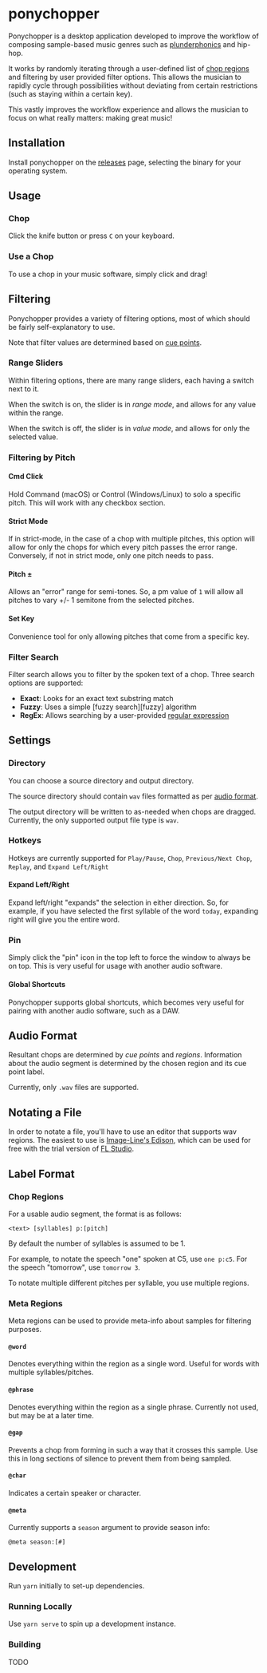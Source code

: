 # ponychopper

Ponychopper is a desktop application developed to improve the workflow of composing sample-based music genres such as [plunderphonics][plunderphonics] and hip-hop.

It works by randomly iterating through a user-defined list of [chop regions](#notating-a-file) and filtering by user provided filter options. This allows the musician to rapidly cycle through possibilities without deviating from certain restrictions (such as staying within a certain key).

This vastly improves the workflow experience and allows the musician to focus on what really matters: making great music!

[plunderphonics]: https://en.wikipedia.org/wiki/Plunderphonics

## Installation

Install ponychopper on the [releases][releases] page, selecting the binary for your operating system.

[releases]: https://github.com/mxsdev/ponychopper/releases

## Usage

### Chop

Click the knife button or press `C` on your keyboard.

### Use a Chop

To use a chop in your music software, simply click and drag!

## Filtering

Ponychopper provides a variety of filtering options, most of which should be fairly self-explanatory to use.

Note that filter values are determined based on [cue points](#audio-format).

### Range Sliders

Within filtering options, there are many range sliders, each having a switch next to it.

When the switch is on, the slider is in *range mode*, and allows for any value within the range.

When the switch is off, the slider is in *value mode*, and allows for only the selected value.

### Filtering by Pitch

#### Cmd Click

Hold Command (macOS) or Control (Windows/Linux) to solo a specific pitch. This will work with any checkbox section.

#### Strict Mode

If in strict-mode, in the case of a chop with multiple pitches, this option will allow for only the chops for which every pitch passes the error range. Conversely, if not in strict mode, only one pitch needs to pass.

#### Pitch ±

Allows an "error" range for semi-tones. So, a pm value of `1` will allow all pitches to vary +/- 1 semitone from the selected pitches.

#### Set Key

Convenience tool for only allowing pitches that come from a specific key.

### Filter Search

Filter search allows you to filter by the spoken text of a chop. Three search options are supported:

* **Exact**: Looks for an exact text substring match
* **Fuzzy**: Uses a simple [fuzzy search][fuzzy] algorithm
* **RegEx**: Allows searching by a user-provided [regular expression][regexp]

[regexp]: https://en.wikipedia.org/wiki/Regular_expression

## Settings

### Directory

You can choose a source directory and output directory. 

The source directory should contain `wav` files formatted as per [audio format](#audio-format).

The output directory will be written to as-needed when chops are dragged. Currently, the only supported output file type is `wav`.

### Hotkeys

Hotkeys are currently supported for `Play/Pause`, `Chop`, `Previous/Next Chop`, `Replay`, and `Expand Left/Right`

#### Expand Left/Right

Expand left/right "expands" the selection in either direction. So, for example, if you have selected the first syllable of the word `today`, expanding right will give you the entire word.

### Pin

Simply click the "pin" icon in the top left to force the window to always be on top. This is very useful for usage with another audio software.

#### Global Shortcuts

Ponychopper supports global shortcuts, which becomes very useful for pairing with another audio software, such as a DAW.

## Audio Format

Resultant chops are determined by *cue points* and *regions*. Information about the audio segment is determined by the chosen region and its cue point label.

Currently, only `.wav` files are supported.

## Notating a File

In order to notate a file, you'll have to use an editor that supports wav regions. The easiest to use is [Image-Line's Edison][edison], which can be used for free with the trial version of [FL Studio][flstudio].

[edison]: https://www.image-line.com/fl-studio-news/edison-tutorial-1-of-6/
[flstudio]: https://www.image-line.com/

## Label Format

### Chop Regions

For a usable audio segment, the format is as follows:

```
<text> [syllables] p:[pitch]
```

By default the number of syllables is assumed to be 1.

For example, to notate the speech "one" spoken at C5, use `one p:c5`. For the speech "tomorrow", use `tomorrow 3`.

To notate multiple different pitches per syllable, you use multiple regions.

<!-- TODO: example picture here -->

### Meta Regions

Meta regions can be used to provide meta-info about samples for filtering purposes.

#### `@word`

Denotes everything within the region as a single word. Useful for words with multiple syllables/pitches.

#### `@phrase`

Denotes everything within the region as a single phrase. Currently not used, but may be at a later time.

#### `@gap`

Prevents a chop from forming in such a way that it crosses this sample. Use this in long sections of silence to prevent them from being sampled.

#### `@char`

Indicates a certain speaker or character.

#### `@meta`

Currently supports a `season` argument to provide season info:

`@meta season:[#]`

## Development

Run `yarn` initially to set-up dependencies. 

### Running Locally

Use `yarn serve` to spin up a development instance.

### Building

TODO